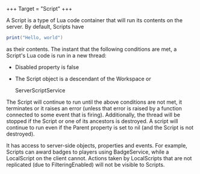 +++
Target = "Script"
+++

A Script is a type of Lua code container that will run its contents on the server. By default, Scripts have```luaprint("Hello, world")```as their contents. The instant that the following conditions are met, a Script's Lua code is run in a new thread: - Disabled property is false - The Script object is a descendant of the Workspace or   ServerScriptServiceThe Script will continue to run until the above conditions are not met, it terminates or it raises an error (unless that error is raised by a function connected to some event that is firing). Additionally, the thread will be stopped if the Script or one of its ancestors is destroyed.  A script will continue to run even if the Parent property is set to nil (and the Script is not destroyed).It has access to server-side objects, properties and events. For example, Scripts can award badges to players using BadgeService, while a LocalScript on the client cannot. Actions taken by LocalScripts that are not replicated (due to FilteringEnabled) will not be visible to Scripts.